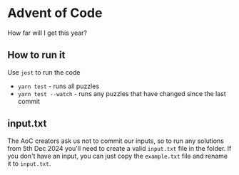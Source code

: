 # Advent of Code

How far will I get this year?

## How to run it

Use `jest` to run the code

- `yarn test` - runs all puzzles
- `yarn test --watch` - runs any puzzles that have changed since the last commit

## input.txt

The AoC creators ask us not to commit our inputs, so to run any solutions from 5th Dec 2024 you'll need to create a valid `input.txt` file in the folder. If you don't have an input, you can just copy the `example.txt` file and rename it to `input.txt`.
